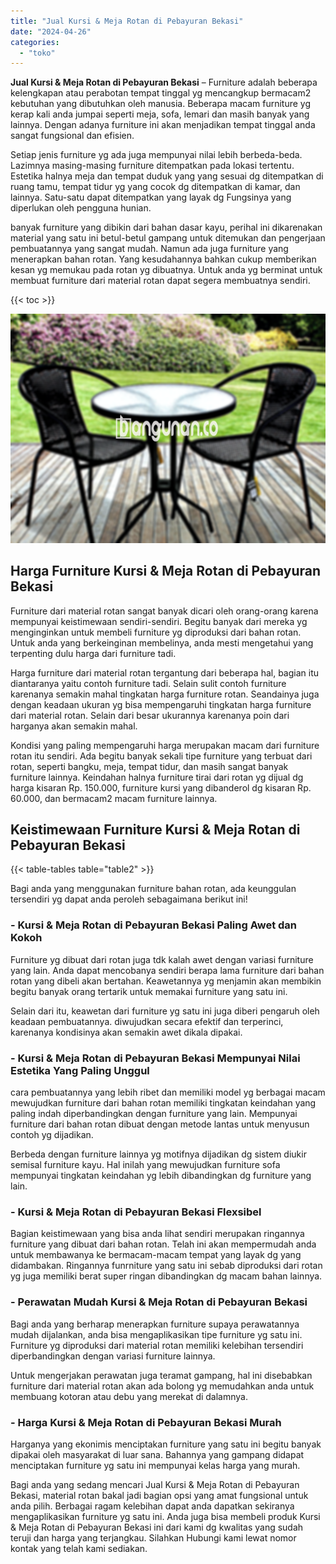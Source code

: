 ```yaml
---
title: "Jual Kursi & Meja Rotan di Pebayuran Bekasi"
date: "2024-04-26"
categories: 
  - "toko"
---
```


**Jual Kursi & Meja Rotan di Pebayuran Bekasi** – Furniture adalah beberapa kelengkapan atau perabotan tempat tinggal yg mencangkup bermacam2 kebutuhan yang dibutuhkan oleh manusia. Beberapa macam furniture yg kerap kali anda jumpai seperti meja, sofa, lemari dan masih banyak yang lainnya. Dengan adanya furniture ini akan menjadikan tempat tinggal anda sangat fungsional dan efisien.

Setiap jenis furniture yg ada juga mempunyai nilai lebih berbeda-beda. Lazimnya masing-masing furniture ditempatkan pada lokasi tertentu. Estetika halnya meja dan tempat duduk yang yang sesuai dg ditempatkan di ruang tamu, tempat tidur yg yang cocok dg ditempatkan di kamar, dan lainnya. Satu-satu dapat ditempatkan yang layak dg Fungsinya yang diperlukan oleh pengguna hunian.

banyak furniture yang dibikin dari bahan dasar kayu, perihal ini dikarenakan material yang satu ini betul-betul gampang untuk ditemukan dan pengerjaan pembuatannya yang sangat mudah. Namun ada juga furniture yang menerapkan bahan rotan. Yang kesudahannya bahkan cukup memberikan kesan yg memukau pada rotan yg dibuatnya. Untuk anda yg berminat untuk membuat furniture dari material rotan dapat segera membuatnya sendiri.

{{< toc >}}

![Jual Kursi & Meja Rotan di Pebayuran Bekasi](/images/kursi-meja-rotan-murah36.png)

## Harga Furniture Kursi & Meja Rotan di Pebayuran Bekasi

Furniture dari material rotan sangat banyak dicari oleh orang-orang karena mempunyai keistimewaan sendiri-sendiri. Begitu banyak dari mereka yg menginginkan untuk membeli furniture yg diproduksi dari bahan rotan. Untuk anda yang berkeinginan membelinya, anda mesti mengetahui yang terpenting dulu harga dari furniture tadi.

Harga furniture dari material rotan tergantung dari beberapa hal, bagian itu diantaranya yaitu contoh furniture tadi. Selain sulit contoh furniture karenanya semakin mahal tingkatan harga furniture rotan. Seandainya juga dengan keadaan ukuran yg bisa mempengaruhi tingkatan harga furniture dari material rotan. Selain dari besar ukurannya karenanya poin dari harganya akan semakin mahal.

Kondisi yang paling mempengaruhi harga merupakan macam dari furniture rotan itu sendiri. Ada begitu banyak sekali tipe furniture yang terbuat dari rotan, seperti bangku, meja, tempat tidur, dan masih sangat banyak furniture lainnya. Keindahan halnya furniture tirai dari rotan yg dijual dg harga kisaran Rp. 150.000, furniture kursi yang dibanderol dg kisaran Rp. 60.000, dan bermacam2 macam furniture lainnya.

## Keistimewaan Furniture Kursi & Meja Rotan di Pebayuran Bekasi

{{< table-tables table="table2" >}}

Bagi anda yang menggunakan furniture bahan rotan, ada keunggulan tersendiri yg dapat anda peroleh sebagaimana berikut ini!

### \- Kursi & Meja Rotan di Pebayuran Bekasi Paling Awet dan Kokoh

Furniture yg dibuat dari rotan juga tdk kalah awet dengan variasi furniture yang lain. Anda dapat mencobanya sendiri berapa lama furniture dari bahan rotan yang dibeli akan bertahan. Keawetannya yg menjamin akan membikin begitu banyak orang tertarik untuk memakai furniture yang satu ini.

Selain dari itu, keawetan dari furniture yg satu ini juga diberi pengaruh oleh keadaan pembuatannya. diwujudkan secara efektif dan terperinci, karenanya kondisinya akan semakin awet dikala dipakai.

### \- Kursi & Meja Rotan di Pebayuran Bekasi Mempunyai Nilai Estetika Yang Paling Unggul

cara pembuatannya yang lebih ribet dan memiliki model yg berbagai macam mewujudkan furniture dari bahan rotan memiliki tingkatan keindahan yang paling indah diperbandingkan dengan furniture yang lain. Mempunyai furniture dari bahan rotan dibuat dengan metode lantas untuk menyusun contoh yg dijadikan.

Berbeda dengan furniture lainnya yg motifnya dijadikan dg sistem diukir semisal furniture kayu. Hal inilah yang mewujudkan furniture sofa mempunyai tingkatan keindahan yg lebih dibandingkan dg furniture yang lain.

### \- Kursi & Meja Rotan di Pebayuran Bekasi Flexsibel

Bagian keistimewaan yang bisa anda lihat sendiri merupakan ringannya furniture yang dibuat dari bahan rotan. Telah ini akan mempermudah anda untuk membawanya ke bermacam-macam tempat yang layak dg yang didambakan. Ringannya funrniture yang satu ini sebab diproduksi dari rotan yg juga memiliki berat super ringan dibandingkan dg macam bahan lainnya.

### \- Perawatan Mudah Kursi & Meja Rotan di Pebayuran Bekasi

Bagi anda yang berharap menerapkan furniture supaya perawatannya mudah dijalankan, anda bisa mengaplikasikan tipe furniture yg satu ini. Furniture yg diproduksi dari material rotan memiliki kelebihan tersendiri diperbandingkan dengan variasi furniture lainnya.

Untuk mengerjakan perawatan juga teramat gampang, hal ini disebabkan furniture dari material rotan akan ada bolong yg memudahkan anda untuk membuang kotoran atau debu yang merekat di dalamnya.

### \- Harga Kursi & Meja Rotan di Pebayuran Bekasi Murah

Harganya yang ekonimis menciptakan furniture yang satu ini begitu banyak dipakai oleh masyarakat di luar sana. Bahannya yang gampang didapat menciptakan furniture yg satu ini mempunyai kelas harga yang murah.

Bagi anda yang sedang mencari Jual Kursi & Meja Rotan di Pebayuran Bekasi, material rotan bakal jadi bagian opsi yang amat fungsional untuk anda pilih. Berbagai ragam kelebihan dapat anda dapatkan sekiranya mengaplikasikan furniture yg satu ini. Anda juga bisa membeli produk Kursi & Meja Rotan di Pebayuran Bekasi ini dari kami dg kwalitas yang sudah teruji dan harga yang terjangkau. Silahkan Hubungi kami lewat nomor kontak yang telah kami sediakan.
